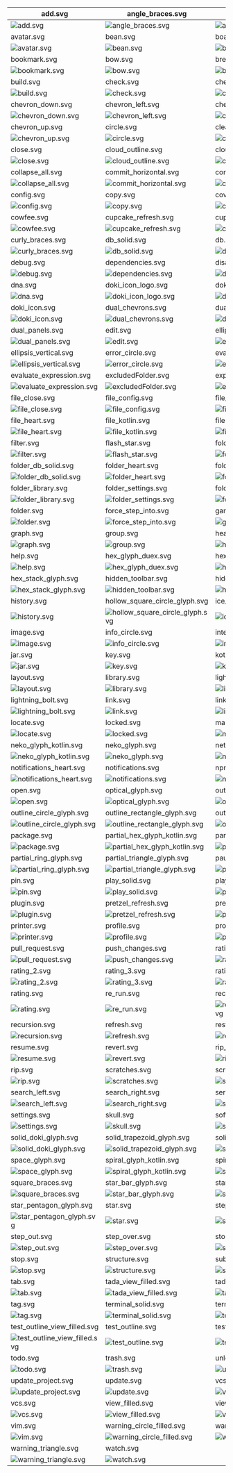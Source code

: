| add.svg                                                                       | angle_braces.svg                                                                   | arrow_right.svg                                                                              |
| ----------------------------------------------------------------------------- | ---------------------------------------------------------------------------------- | -------------------------------------------------------------------------------------------- |
| ![add.svg](./icons/exported/add.svg)                                          | ![angle_braces.svg](./icons/exported/angle_braces.svg)                             | ![arrow_right.svg](./icons/exported/arrow_right.svg)                                         |
| avatar.svg                                                                    | bean.svg                                                                           | boat.svg                                                                                     |
| ![avatar.svg](./icons/exported/avatar.svg)                                    | ![bean.svg](./icons/exported/bean.svg)                                             | ![boat.svg](./icons/exported/boat.svg)                                                       |
| bookmark.svg                                                                  | bow.svg                                                                            | breakpoint.svg                                                                               |
| ![bookmark.svg](./icons/exported/bookmark.svg)                                | ![bow.svg](./icons/exported/bow.svg)                                               | ![breakpoint.svg](./icons/exported/breakpoint.svg)                                           |
| build.svg                                                                     | check.svg                                                                          | cherry.svg                                                                                   |
| ![build.svg](./icons/exported/build.svg)                                      | ![check.svg](./icons/exported/check.svg)                                           | ![cherry.svg](./icons/exported/cherry.svg)                                                   |
| chevron_down.svg                                                              | chevron_left.svg                                                                   | chevron_right.svg                                                                            |
| ![chevron_down.svg](./icons/exported/chevron_down.svg)                        | ![chevron_left.svg](./icons/exported/chevron_left.svg)                             | ![chevron_right.svg](./icons/exported/chevron_right.svg)                                     |
| chevron_up.svg                                                                | circle.svg                                                                         | clear_text.svg                                                                               |
| ![chevron_up.svg](./icons/exported/chevron_up.svg)                            | ![circle.svg](./icons/exported/circle.svg)                                         | ![clear_text.svg](./icons/exported/clear_text.svg)                                           |
| close.svg                                                                     | cloud_outline.svg                                                                  | cloud.svg                                                                                    |
| ![close.svg](./icons/exported/close.svg)                                      | ![cloud_outline.svg](./icons/exported/cloud_outline.svg)                           | ![cloud.svg](./icons/exported/cloud.svg)                                                     |
| collapse_all.svg                                                              | commit_horizontal.svg                                                              | commit_vertical.svg                                                                          |
| ![collapse_all.svg](./icons/exported/collapse_all.svg)                        | ![commit_horizontal.svg](./icons/exported/commit_horizontal.svg)                   | ![commit_vertical.svg](./icons/exported/commit_vertical.svg)                                 |
| config.svg                                                                    | copy.svg                                                                           | coverage.svg                                                                                 |
| ![config.svg](./icons/exported/config.svg)                                    | ![copy.svg](./icons/exported/copy.svg)                                             | ![coverage.svg](./icons/exported/coverage.svg)                                               |
| cowfee.svg                                                                    | cupcake_refresh.svg                                                                | cupcake.svg                                                                                  |
| ![cowfee.svg](./icons/exported/cowfee.svg)                                    | ![cupcake_refresh.svg](./icons/oneOffs/cupcake_refresh.svg)                        | ![cupcake.svg](./icons/exported/cupcake.svg)                                                 |
| curly_braces.svg                                                              | db_solid.svg                                                                       | db.svg                                                                                       |
| ![curly_braces.svg](./icons/exported/curly_braces.svg)                        | ![db_solid.svg](./icons/exported/db_solid.svg)                                     | ![db.svg](./icons/exported/db.svg)                                                           |
| debug.svg                                                                     | dependencies.svg                                                                   | disabled_breakpoint.svg                                                                      |
| ![debug.svg](./icons/exported/debug.svg)                                      | ![dependencies.svg](./icons/exported/dependencies.svg)                             | ![disabled_breakpoint.svg](./icons/exported/disabled_breakpoint.svg)                         |
| dna.svg                                                                       | doki_icon_logo.svg                                                                 | doki_icon_settings.svg                                                                       |
| ![dna.svg](./icons/exported/dna.svg)                                          | ![doki_icon_logo.svg](./icons/exported/doki_icon_logo.svg)                         | ![doki_icon_settings.svg](./icons/oneOffs/doki_icon_settings.svg)                            |
| doki_icon.svg                                                                 | dual_chevrons.svg                                                                  | dual_panels_refresh.svg                                                                      |
| ![doki_icon.svg](./icons/exported/doki_icon.svg)                              | ![dual_chevrons.svg](./icons/exported/dual_chevrons.svg)                           | ![dual_panels_refresh.svg](./icons/oneOffs/dual_panels_refresh.svg)                          |
| dual_panels.svg                                                               | edit.svg                                                                           | ellipsis_horizontal.svg                                                                      |
| ![dual_panels.svg](./icons/exported/dual_panels.svg)                          | ![edit.svg](./icons/exported/edit.svg)                                             | ![ellipsis_horizontal.svg](./icons/exported/ellipsis_horizontal.svg)                         |
| ellipsis_vertical.svg                                                         | error_circle.svg                                                                   | evaluate_expression_kotlin.svg                                                               |
| ![ellipsis_vertical.svg](./icons/exported/ellipsis_vertical.svg)              | ![error_circle.svg](./icons/exported/error_circle.svg)                             | ![evaluate_expression_kotlin.svg](./icons/oneOffs/evaluate_expression_kotlin.svg)            |
| evaluate_expression.svg                                                       | excludedFolder.svg                                                                 | expand_all.svg                                                                               |
| ![evaluate_expression.svg](./icons/exported/evaluate_expression.svg)          | ![excludedFolder.svg](./icons/oneOffs/excludedFolder.svg)                          | ![expand_all.svg](./icons/exported/expand_all.svg)                                           |
| file_close.svg                                                                | file_config.svg                                                                    | file_edit.svg                                                                                |
| ![file_close.svg](./icons/oneOffs/file_close.svg)                             | ![file_config.svg](./icons/oneOffs/file_config.svg)                                | ![file_edit.svg](./icons/oneOffs/file_edit.svg)                                              |
| file_heart.svg                                                                | file_kotlin.svg                                                                    | file.svg                                                                                     |
| ![file_heart.svg](./icons/oneOffs/file_heart.svg)                             | ![file_kotlin.svg](./icons/oneOffs/file_kotlin.svg)                                | ![file.svg](./icons/exported/file.svg)                                                       |
| filter.svg                                                                    | flash_star.svg                                                                     | folder_cowfee.svg                                                                            |
| ![filter.svg](./icons/exported/filter.svg)                                    | ![flash_star.svg](./icons/exported/flash_star.svg)                                 | ![folder_cowfee.svg](./icons/oneOffs/folder_cowfee.svg)                                      |
| folder_db_solid.svg                                                           | folder_heart.svg                                                                   | folder_hex_stack_glyph.svg                                                                   |
| ![folder_db_solid.svg](./icons/oneOffs/folder_db_solid.svg)                   | ![folder_heart.svg](./icons/oneOffs/folder_heart.svg)                              | ![folder_hex_stack_glyph.svg](./icons/oneOffs/folder_hex_stack_glyph.svg)                    |
| folder_library.svg                                                            | folder_settings.svg                                                                | folder_test.svg                                                                              |
| ![folder_library.svg](./icons/oneOffs/folder_library.svg)                     | ![folder_settings.svg](./icons/oneOffs/folder_settings.svg)                        | ![folder_test.svg](./icons/oneOffs/folder_test.svg)                                          |
| folder.svg                                                                    | force_step_into.svg                                                                | game_kun.svg                                                                                 |
| ![folder.svg](./icons/exported/folder.svg)                                    | ![force_step_into.svg](./icons/exported/force_step_into.svg)                       | ![game_kun.svg](./icons/exported/game_kun.svg)                                               |
| graph.svg                                                                     | group.svg                                                                          | heart.svg                                                                                    |
| ![graph.svg](./icons/exported/graph.svg)                                      | ![group.svg](./icons/exported/group.svg)                                           | ![heart.svg](./icons/exported/heart.svg)                                                     |
| help.svg                                                                      | hex_glyph_duex.svg                                                                 | hex_outline_glyph.svg                                                                        |
| ![help.svg](./icons/exported/help.svg)                                        | ![hex_glyph_duex.svg](./icons/exported/hex_glyph_duex.svg)                         | ![hex_outline_glyph.svg](./icons/exported/hex_outline_glyph.svg)                             |
| hex_stack_glyph.svg                                                           | hidden_toolbar.svg                                                                 | hide.svg                                                                                     |
| ![hex_stack_glyph.svg](./icons/exported/hex_stack_glyph.svg)                  | ![hidden_toolbar.svg](./icons/exported/hidden_toolbar.svg)                         | ![hide.svg](./icons/exported/hide.svg)                                                       |
| history.svg                                                                   | hollow_square_circle_glyph.svg                                                     | ice_cream.svg                                                                                |
| ![history.svg](./icons/exported/history.svg)                                  | ![hollow_square_circle_glyph.svg](./icons/exported/hollow_square_circle_glyph.svg) | ![ice_cream.svg](./icons/exported/ice_cream.svg)                                             |
| image.svg                                                                     | info_circle.svg                                                                    | intertwine.svg                                                                               |
| ![image.svg](./icons/exported/image.svg)                                      | ![info_circle.svg](./icons/exported/info_circle.svg)                               | ![intertwine.svg](./icons/exported/intertwine.svg)                                           |
| jar.svg                                                                       | key.svg                                                                            | kotlin.svg                                                                                   |
| ![jar.svg](./icons/exported/jar.svg)                                          | ![key.svg](./icons/exported/key.svg)                                               | ![kotlin.svg](./icons/exported/kotlin.svg)                                                   |
| layout.svg                                                                    | library.svg                                                                        | light_house.svg                                                                              |
| ![layout.svg](./icons/exported/layout.svg)                                    | ![library.svg](./icons/exported/library.svg)                                       | ![light_house.svg](./icons/exported/light_house.svg)                                         |
| lightning_bolt.svg                                                            | link.svg                                                                           | linked_angle_braces.svg                                                                      |
| ![lightning_bolt.svg](./icons/exported/lightning_bolt.svg)                    | ![link.svg](./icons/exported/link.svg)                                             | ![linked_angle_braces.svg](./icons/exported/linked_angle_braces.svg)                         |
| locate.svg                                                                    | locked.svg                                                                         | mamsnrhbr_chehfde.svg                                                                        |
| ![locate.svg](./icons/exported/locate.svg)                                    | ![locked.svg](./icons/exported/locked.svg)                                         | ![mamsnrhbr_chehfde.svg](./icons/exported/mamsnrhbr_chehfde.svg)                             |
| neko_glyph_kotlin.svg                                                         | neko_glyph.svg                                                                     | network_graph.svg                                                                            |
| ![neko_glyph_kotlin.svg](./icons/oneOffs/neko_glyph_kotlin.svg)               | ![neko_glyph.svg](./icons/exported/neko_glyph.svg)                                 | ![network_graph.svg](./icons/exported/network_graph.svg)                                     |
| notifications_heart.svg                                                       | notifications.svg                                                                  | npm.svg                                                                                      |
| ![notifications_heart.svg](./icons/oneOffs/notifications_heart.svg)           | ![notifications.svg](./icons/exported/notifications.svg)                           | ![npm.svg](./icons/exported/npm.svg)                                                         |
| open.svg                                                                      | optical_glyph.svg                                                                  | outline_circle_glyph_kotlin.svg                                                              |
| ![open.svg](./icons/exported/open.svg)                                        | ![optical_glyph.svg](./icons/exported/optical_glyph.svg)                           | ![outline_circle_glyph_kotlin.svg](./icons/oneOffs/outline_circle_glyph_kotlin.svg)          |
| outline_circle_glyph.svg                                                      | outline_rectangle_glyph.svg                                                        | outline_square_glyph.svg                                                                     |
| ![outline_circle_glyph.svg](./icons/exported/outline_circle_glyph.svg)        | ![outline_rectangle_glyph.svg](./icons/exported/outline_rectangle_glyph.svg)       | ![outline_square_glyph.svg](./icons/exported/outline_square_glyph.svg)                       |
| package.svg                                                                   | partial_hex_glyph_kotlin.svg                                                       | partial_hex_glyph.svg                                                                        |
| ![package.svg](./icons/oneOffs/package.svg)                                   | ![partial_hex_glyph_kotlin.svg](./icons/oneOffs/partial_hex_glyph_kotlin.svg)      | ![partial_hex_glyph.svg](./icons/exported/partial_hex_glyph.svg)                             |
| partial_ring_glyph.svg                                                        | partial_triangle_glyph.svg                                                         | pause.svg                                                                                    |
| ![partial_ring_glyph.svg](./icons/exported/partial_ring_glyph.svg)            | ![partial_triangle_glyph.svg](./icons/exported/partial_triangle_glyph.svg)         | ![pause.svg](./icons/exported/pause.svg)                                                     |
| pin.svg                                                                       | play_solid.svg                                                                     | play.svg                                                                                     |
| ![pin.svg](./icons/exported/pin.svg)                                          | ![play_solid.svg](./icons/exported/play_solid.svg)                                 | ![play.svg](./icons/exported/play.svg)                                                       |
| plugin.svg                                                                    | pretzel_refresh.svg                                                                | pretzel.svg                                                                                  |
| ![plugin.svg](./icons/exported/plugin.svg)                                    | ![pretzel_refresh.svg](./icons/oneOffs/pretzel_refresh.svg)                        | ![pretzel.svg](./icons/exported/pretzel.svg)                                                 |
| printer.svg                                                                   | profile.svg                                                                        | project_glyph.svg                                                                            |
| ![printer.svg](./icons/exported/printer.svg)                                  | ![profile.svg](./icons/exported/profile.svg)                                       | ![project_glyph.svg](./icons/exported/project_glyph.svg)                                     |
| pull_request.svg                                                              | push_changes.svg                                                                   | rating_1.svg                                                                                 |
| ![pull_request.svg](./icons/exported/pull_request.svg)                        | ![push_changes.svg](./icons/exported/push_changes.svg)                             | ![rating_1.svg](./icons/exported/rating_1.svg)                                               |
| rating_2.svg                                                                  | rating_3.svg                                                                       | rating_4.svg                                                                                 |
| ![rating_2.svg](./icons/exported/rating_2.svg)                                | ![rating_3.svg](./icons/exported/rating_3.svg)                                     | ![rating_4.svg](./icons/exported/rating_4.svg)                                               |
| rating.svg                                                                    | re_run.svg                                                                         | rectangle_triangle_circle_glyph.svg                                                          |
| ![rating.svg](./icons/exported/rating.svg)                                    | ![re_run.svg](./icons/exported/re_run.svg)                                         | ![rectangle_triangle_circle_glyph.svg](./icons/exported/rectangle_triangle_circle_glyph.svg) |
| recursion.svg                                                                 | refresh.svg                                                                        | restart.svg                                                                                  |
| ![recursion.svg](./icons/exported/recursion.svg)                              | ![refresh.svg](./icons/exported/refresh.svg)                                       | ![restart.svg](./icons/exported/restart.svg)                                                 |
| resume.svg                                                                    | revert.svg                                                                         | rip_play_solid.svg                                                                           |
| ![resume.svg](./icons/exported/resume.svg)                                    | ![revert.svg](./icons/exported/revert.svg)                                         | ![rip_play_solid.svg](./icons/oneOffs/rip_play_solid.svg)                                    |
| rip.svg                                                                       | scratches.svg                                                                      | scroll_to_end.svg                                                                            |
| ![rip.svg](./icons/exported/rip.svg)                                          | ![scratches.svg](./icons/exported/scratches.svg)                                   | ![scroll_to_end.svg](./icons/exported/scroll_to_end.svg)                                     |
| search_left.svg                                                               | search_right.svg                                                                   | services.svg                                                                                 |
| ![search_left.svg](./icons/exported/search_left.svg)                          | ![search_right.svg](./icons/exported/search_right.svg)                             | ![services.svg](./icons/exported/services.svg)                                               |
| settings.svg                                                                  | skull.svg                                                                          | soft_wrap.svg                                                                                |
| ![settings.svg](./icons/exported/settings.svg)                                | ![skull.svg](./icons/exported/skull.svg)                                           | ![soft_wrap.svg](./icons/exported/soft_wrap.svg)                                             |
| solid_doki_glyph.svg                                                          | solid_trapezoid_glyph.svg                                                          | solid_triangle_glyph.svg                                                                     |
| ![solid_doki_glyph.svg](./icons/exported/solid_doki_glyph.svg)                | ![solid_trapezoid_glyph.svg](./icons/exported/solid_trapezoid_glyph.svg)           | ![solid_triangle_glyph.svg](./icons/exported/solid_triangle_glyph.svg)                       |
| space_glyph.svg                                                               | spiral_glyph_kotlin.svg                                                            | spiral_glyph.svg                                                                             |
| ![space_glyph.svg](./icons/exported/space_glyph.svg)                          | ![spiral_glyph_kotlin.svg](./icons/oneOffs/spiral_glyph_kotlin.svg)                | ![spiral_glyph.svg](./icons/exported/spiral_glyph.svg)                                       |
| square_braces.svg                                                             | star_bar_glyph.svg                                                                 | star_outline_glyph.svg                                                                       |
| ![square_braces.svg](./icons/exported/square_braces.svg)                      | ![star_bar_glyph.svg](./icons/exported/star_bar_glyph.svg)                         | ![star_outline_glyph.svg](./icons/exported/star_outline_glyph.svg)                           |
| star_pentagon_glyph.svg                                                       | star.svg                                                                           | step_into.svg                                                                                |
| ![star_pentagon_glyph.svg](./icons/exported/star_pentagon_glyph.svg)          | ![star.svg](./icons/exported/star.svg)                                             | ![step_into.svg](./icons/exported/step_into.svg)                                             |
| step_out.svg                                                                  | step_over.svg                                                                      | stop_solid.svg                                                                               |
| ![step_out.svg](./icons/exported/step_out.svg)                                | ![step_over.svg](./icons/exported/step_over.svg)                                   | ![stop_solid.svg](./icons/exported/stop_solid.svg)                                           |
| stop.svg                                                                      | structure.svg                                                                      | subtract.svg                                                                                 |
| ![stop.svg](./icons/exported/stop.svg)                                        | ![structure.svg](./icons/exported/structure.svg)                                   | ![subtract.svg](./icons/exported/subtract.svg)                                               |
| tab.svg                                                                       | tada_view_filled.svg                                                               | tada.svg                                                                                     |
| ![tab.svg](./icons/exported/tab.svg)                                          | ![tada_view_filled.svg](./icons/oneOffs/tada_view_filled.svg)                      | ![tada.svg](./icons/exported/tada.svg)                                                       |
| tag.svg                                                                       | terminal_solid.svg                                                                 | terminal.svg                                                                                 |
| ![tag.svg](./icons/exported/tag.svg)                                          | ![terminal_solid.svg](./icons/exported/terminal_solid.svg)                         | ![terminal.svg](./icons/exported/terminal.svg)                                               |
| test_outline_view_filled.svg                                                  | test_outline.svg                                                                   | test.svg                                                                                     |
| ![test_outline_view_filled.svg](./icons/oneOffs/test_outline_view_filled.svg) | ![test_outline.svg](./icons/exported/test_outline.svg)                             | ![test.svg](./icons/exported/test.svg)                                                       |
| todo.svg                                                                      | trash.svg                                                                          | unlocked.svg                                                                                 |
| ![todo.svg](./icons/exported/todo.svg)                                        | ![trash.svg](./icons/exported/trash.svg)                                           | ![unlocked.svg](./icons/exported/unlocked.svg)                                               |
| update_project.svg                                                            | update.svg                                                                         | vcs_solid.svg                                                                                |
| ![update_project.svg](./icons/exported/update_project.svg)                    | ![update.svg](./icons/exported/update.svg)                                         | ![vcs_solid.svg](./icons/exported/vcs_solid.svg)                                             |
| vcs.svg                                                                       | view_filled.svg                                                                    | view.svg                                                                                     |
| ![vcs.svg](./icons/exported/vcs.svg)                                          | ![view_filled.svg](./icons/exported/view_filled.svg)                               | ![view.svg](./icons/exported/view.svg)                                                       |
| vim.svg                                                                       | warning_circle_filled.svg                                                          | warning_circle.svg                                                                           |
| ![vim.svg](./icons/oneOffs/vim.svg)                                           | ![warning_circle_filled.svg](./icons/exported/warning_circle_filled.svg)           | ![warning_circle.svg](./icons/exported/warning_circle.svg)                                   |
| warning_triangle.svg                                                          | watch.svg                                                                          |                                                                                              |
| ![warning_triangle.svg](./icons/exported/warning_triangle.svg)                | ![watch.svg](./icons/exported/watch.svg)                                           |                                                                                              |